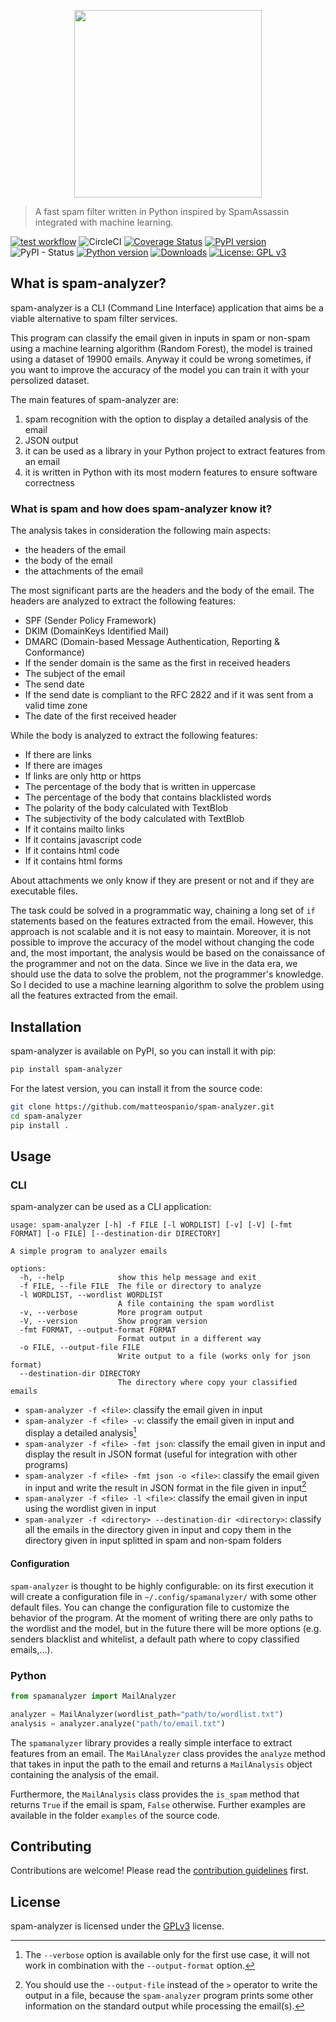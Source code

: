 <p style="display:flex;align-items:center;justify-content:center">
    <img src="http://matteospanio.me/assets/images/spam-detector-logo_transparent.png" width="300px" />
</p>

> A fast spam filter written in Python inspired by SpamAssassin integrated with machine learning.

[![test workflow](https://github.com/matteospanio/spam-analyzer/actions/workflows/test.yml/badge.svg)](https://github.com/matteospanio/spam-analyzer/actions/workflows/test.yml/badge.svg)
![CircleCI](https://img.shields.io/circleci/build/github/matteospanio/spam-analyzer?label=circleci-build&logo=CIRCLECI)
[![Coverage Status](https://coveralls.io/repos/github/matteospanio/spam-analyzer/badge.svg?branch=master)](https://coveralls.io/github/matteospanio/spam-analyzer?branch=master)
[![PyPI version](https://badge.fury.io/py/spam-analyzer.svg)](https://badge.fury.io/py/spam-analyzer)
![PyPI - Status](https://img.shields.io/pypi/status/spam-analyzer)
[![Python version](https://img.shields.io/badge/python-3.10%20%7C%203.11-blue)](https://img.shields.io/badge/python-3.10%20%7C%203.7%20%7C%203.11-blue)
[![Downloads](https://pepy.tech/badge/spam-analyzer)](https://pepy.tech/project/spam-analyzer)
[![License: GPL v3](https://img.shields.io/badge/License-GPLv3-blue.svg)](https://www.gnu.org/licenses/gpl-3.0)

## What is spam-analyzer?

spam-analyzer is a CLI (Command Line Interface) application that aims be a viable alternative to spam filter services.

This program can classify the email given in inputs in spam or non-spam using a machine learning algorithm (Random Forest), the model is trained using a dataset of 19900 emails. Anyway it could be wrong sometimes, if you want to improve the accuracy of the model you can train it with your persolized dataset.

The main features of spam-analyzer are:

1. spam recognition with the option to display a detailed analysis of the email
2. JSON output
3. it can be used as a library in your Python project to extract features from an email
4. it is written in Python with its most modern features to ensure software correctness

### What is spam and how does spam-analyzer know it?

The analysis takes in consideration the following main aspects:
- the headers of the email
- the body of the email
- the attachments of the email

The most significant parts are the headers and the body of the email. The headers are analyzed to extract the following features:
- SPF (Sender Policy Framework)
- DKIM (DomainKeys Identified Mail)
- DMARC (Domain-based Message Authentication, Reporting & Conformance)
- If the sender domain is the same as the first in received headers
- The subject of the email
- The send date
- If the send date is compliant to the RFC 2822 and if it was sent from a valid time zone
- The date of the first received header

While the body is analyzed to extract the following features:
- If there are links
- If there are images
- If links are only http or https
- The percentage of the body that is written in uppercase
- The percentage of the body that contains blacklisted words
- The polarity of the body calculated with TextBlob
- The subjectivity of the body calculated with TextBlob
- If it contains mailto links
- If it contains javascript code
- If it contains html code
- If it contains html forms

About attachments we only know if they are present or not and if they are executable files.

The task could be solved in a programmatic way, chaining a long set of `if` statements based on the features extracted from the email. However, this approach is not scalable and it is not easy to maintain. Moreover, it is not possible to improve the accuracy of the model without changing the code and, the most important, the analysis would be based on the conaissance of the programmer and not on the data. Since we live in the data era, we should use the data to solve the problem, not the programmer's knowledge. So I decided to use a machine learning algorithm to solve the problem using all the features extracted from the email.

## Installation

spam-analyzer is available on PyPI, so you can install it with pip:

```bash
pip install spam-analyzer
```

For the latest version, you can install it from the source code:

```bash
git clone https://github.com/matteospanio/spam-analyzer.git
cd spam-analyzer
pip install .
```

## Usage

### CLI

spam-analyzer can be used as a CLI application:

```
usage: spam-analyzer [-h] -f FILE [-l WORDLIST] [-v] [-V] [-fmt FORMAT] [-o FILE] [--destination-dir DIRECTORY]

A simple program to analyzer emails

options:
  -h, --help            show this help message and exit
  -f FILE, --file FILE  The file or directory to analyze
  -l WORDLIST, --wordlist WORDLIST
                        A file containing the spam wordlist
  -v, --verbose         More program output
  -V, --version         Show program version
  -fmt FORMAT, --output-format FORMAT
                        Format output in a different way
  -o FILE, --output-file FILE
                        Write output to a file (works only for json format)
  --destination-dir DIRECTORY
                        The directory where copy your classified emails
```

-  `spam-analyzer -f <file>`: classify the email given in input
-  `spam-analyzer -f <file> -v`: classify the email given in input and display a detailed analysis[^1]
-  `spam-analyzer -f <file> -fmt json`: classify the email given in input and display the result in JSON format (useful for integration with other programs)
-  `spam-analyzer -f <file> -fmt json -o <file>`: classify the email given in input and write the result in JSON format in the file given in input[^2]
-  `spam-analyzer -f <file> -l <file>`: classify the email given in input using the wordlist given in input
-  `spam-analyzer -f <directory> --destination-dir <directory>`: classify all the emails in the directory given in input and copy them in the directory given in input splitted in spam and non-spam folders

#### Configuration

`spam-analyzer` is thought to be highly configurable: on its first execution it will create a configuration file in `~/.config/spamanalyzer/` with some other default files. You can change the configuration file to customize the behavior of the program. At the moment of writing there are only paths to the wordlist and the model, but in the future there will be more options (e.g. senders blacklist and whitelist, a default path where to copy classified emails,...).

[^1]: The `--verbose` option is available only for the first use case, it will not work in combination with the `--output-format` option.

[^2]: You should use the `--output-file` instead of the `>` operator to write the output in a file, because the `spam-analyzer` program prints some other information on the standard output while processing the email(s).

### Python

```python
from spamanalyzer import MailAnalyzer

analyzer = MailAnalyzer(wordlist_path="path/to/wordlist.txt")
analysis = analyzer.analyze("path/to/email.txt")
```

The `spamanalyzer` library provides a really simple interface to extract features from an email. The `MailAnalyzer` class provides the `analyze` method that takes in input the path to the email and returns a `MailAnalysis` object containing the analysis of the email.

Furthermore, the `MailAnalysis` class provides the `is_spam` method that returns `True` if the email is spam, `False` otherwise. Further examples are available in the folder `examples` of the source code.

## Contributing

Contributions are welcome! Please read the [contribution guidelines](../CONTRIBUTING.md) first.

## License

spam-analyzer is licensed under the [GPLv3](LICENSE) license.
